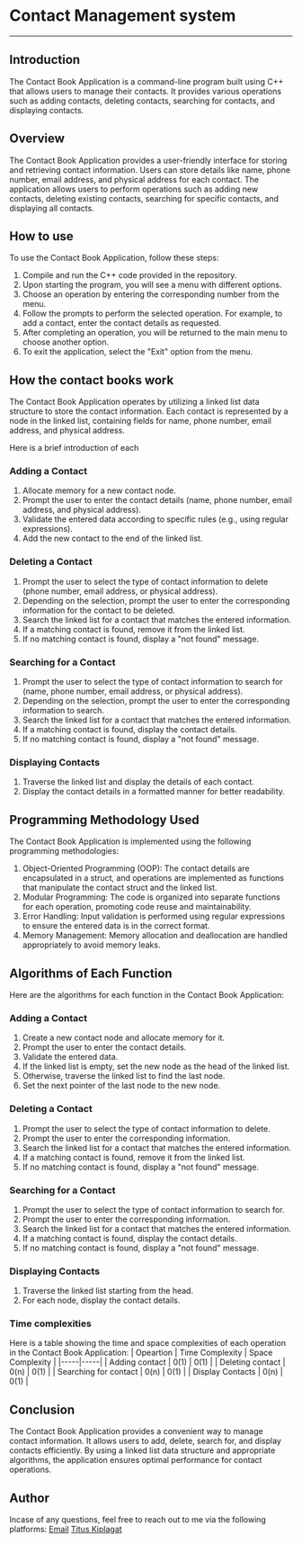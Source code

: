 # Contact Management system

***

## Introduction

The Contact Book Application is a command-line program built using C++ that allows users to manage their contacts. It provides various operations such as adding contacts, deleting contacts, searching for contacts, and displaying contacts.

## Overview

The Contact Book Application provides a user-friendly interface for storing and retrieving contact information. Users can store details like name, phone number, email address, and physical address for each contact. The application allows users to perform operations such as adding new contacts, deleting existing contacts, searching for specific contacts, and displaying all contacts.

## How to use

To use the Contact Book Application, follow these steps:

1. Compile and run the C++ code provided in the repository.
2. Upon starting the program, you will see a menu with different options.
3. Choose an operation by entering the corresponding number from the menu.
4. Follow the prompts to perform the selected operation. For example, to add a contact, enter the contact details as requested.
5. After completing an operation, you will be returned to the main menu to choose another option.
6. To exit the application, select the "Exit" option from the menu.

## How the contact books work

The Contact Book Application operates by utilizing a linked list data structure to store the contact information. Each contact is represented by a node in the linked list, containing fields for name, phone number, email address, and physical address.

Here is a brief introduction of each

### Adding a Contact

1. Allocate memory for a new contact node.
2. Prompt the user to enter the contact details (name, phone number, email address, and physical address).
3. Validate the entered data according to specific rules (e.g., using regular expressions).
4. Add the new contact to the end of the linked list.

### Deleting a Contact

1. Prompt the user to select the type of contact information to delete (phone number, email address, or physical address).
2. Depending on the selection, prompt the user to enter the corresponding information for the contact to be deleted.
3. Search the linked list for a contact that matches the entered information.
4. If a matching contact is found, remove it from the linked list.
5. If no matching contact is found, display a "not found" message.

### Searching for a Contact

1. Prompt the user to select the type of contact information to search for (name, phone number, email address, or physical address).
2. Depending on the selection, prompt the user to enter the corresponding information to search.
3. Search the linked list for a contact that matches the entered information.
4. If a matching contact is found, display the contact details.
5. If no matching contact is found, display a "not found" message.

### Displaying Contacts

1. Traverse the linked list and display the details of each contact.
2. Display the contact details in a formatted manner for better readability.

## Programming Methodology Used

The Contact Book Application is implemented using the following programming methodologies:

1. Object-Oriented Programming (OOP): The contact details are encapsulated in a struct, and operations are implemented as functions that manipulate the contact struct and the linked list.
2. Modular Programming: The code is organized into separate functions for each operation, promoting code reuse and maintainability.
3. Error Handling: Input validation is performed using regular expressions to ensure the entered data is in the correct format.
4. Memory Management: Memory allocation and deallocation are handled appropriately to avoid memory leaks.

## Algorithms of Each Function

Here are the algorithms for each function in the Contact Book Application:

### Adding a Contact

1. Create a new contact node and allocate memory for it.
2. Prompt the user to enter the contact details.
3. Validate the entered data.
4. If the linked list is empty, set the new node as the head of the linked list.
5. Otherwise, traverse the linked list to find the last node.
6. Set the next pointer of the last node to the new node.

### Deleting a Contact

1. Prompt the user to select the type of contact information to delete.
2. Prompt the user to enter the corresponding information.
3. Search the linked list for a contact that matches the entered information.
4. If a matching contact is found, remove it from the linked list.
5. If no matching contact is found, display a "not found" message.

### Searching for a Contact

1. Prompt the user to select the type of contact information to search for.
2. Prompt the user to enter the corresponding information.
3. Search the linked list for a contact that matches the entered information.
4. If a matching contact is found, display the contact details.
5. If no matching contact is found, display a "not found" message.

### Displaying Contacts

1. Traverse the linked list starting from the head.
2. For each node, display the contact details.

### Time complexities

Here is a table showing the time and space complexities of each operation in the Contact Book Application:
| Opeartion | Time Complexity | Space Complexity |
|-----|-----|
| Adding contact | 0(1) | 0(1) |
| Deleting contact | 0(n) | 0(1) |
| Searching for contact | 0(n) | 0(1) |
| Display Contacts | 0(n) | 0(1) |

## Conclusion

The Contact Book Application provides a convenient way to manage contact information. It allows users to add, delete, search for, and display contacts efficiently. By using a linked list data structure and appropriate algorithms, the application ensures optimal performance for contact operations.

## Author
Incase of any questions, feel free to reach out to me via the following platforms:
[Email](mailto:tituskiplagat50@gmail.com)
[Titus Kiplagat](https://www.linkedin.com/in/titus-kiplagat-5146ba210/)
